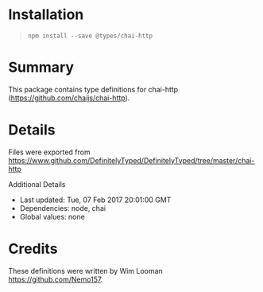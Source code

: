 # Installation
> `npm install --save @types/chai-http`

# Summary
This package contains type definitions for chai-http (https://github.com/chaijs/chai-http).

# Details
Files were exported from https://www.github.com/DefinitelyTyped/DefinitelyTyped/tree/master/chai-http

Additional Details
 * Last updated: Tue, 07 Feb 2017 20:01:00 GMT
 * Dependencies: node, chai
 * Global values: none

# Credits
These definitions were written by Wim Looman <https://github.com/Nemo157>.
